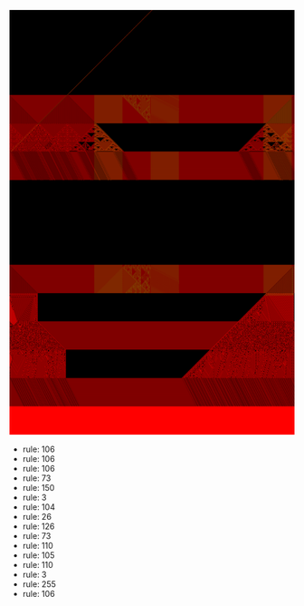![photo](./output.png) 
 * rule: 106
* rule: 106
* rule: 106
* rule: 73
* rule: 150
* rule: 3
* rule: 104
* rule: 26
* rule: 126
* rule: 73
* rule: 110
* rule: 105
* rule: 110
* rule: 3
* rule: 255
* rule: 106
